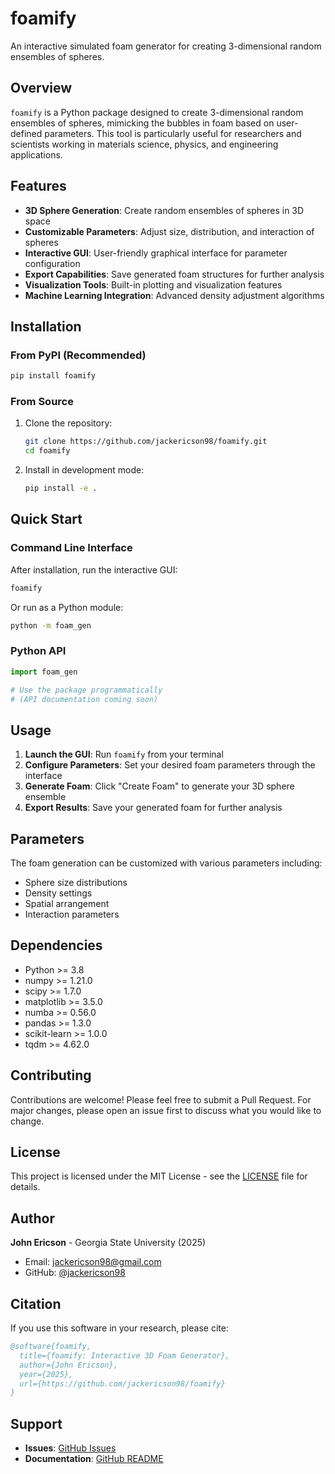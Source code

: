 # foamify

An interactive simulated foam generator for creating 3-dimensional random ensembles of spheres.

## Overview

`foamify` is a Python package designed to create 3-dimensional random ensembles of spheres, mimicking the bubbles in foam based on user-defined parameters. This tool is particularly useful for researchers and scientists working in materials science, physics, and engineering applications.

## Features

- **3D Sphere Generation**: Create random ensembles of spheres in 3D space
- **Customizable Parameters**: Adjust size, distribution, and interaction of spheres
- **Interactive GUI**: User-friendly graphical interface for parameter configuration
- **Export Capabilities**: Save generated foam structures for further analysis
- **Visualization Tools**: Built-in plotting and visualization features
- **Machine Learning Integration**: Advanced density adjustment algorithms

## Installation

### From PyPI (Recommended)

```bash
pip install foamify
```

### From Source

1. Clone the repository:
   ```bash
   git clone https://github.com/jackericson98/foamify.git
   cd foamify
   ```

2. Install in development mode:
   ```bash
   pip install -e .
   ```

## Quick Start

### Command Line Interface

After installation, run the interactive GUI:

```bash
foamify
```

Or run as a Python module:

```bash
python -m foam_gen
```

### Python API

```python
import foam_gen

# Use the package programmatically
# (API documentation coming soon)
```

## Usage

1. **Launch the GUI**: Run `foamify` from your terminal
2. **Configure Parameters**: Set your desired foam parameters through the interface
3. **Generate Foam**: Click "Create Foam" to generate your 3D sphere ensemble
4. **Export Results**: Save your generated foam for further analysis

## Parameters

The foam generation can be customized with various parameters including:
- Sphere size distributions
- Density settings
- Spatial arrangement
- Interaction parameters

## Dependencies

- Python >= 3.8
- numpy >= 1.21.0
- scipy >= 1.7.0
- matplotlib >= 3.5.0
- numba >= 0.56.0
- pandas >= 1.3.0
- scikit-learn >= 1.0.0
- tqdm >= 4.62.0

## Contributing

Contributions are welcome! Please feel free to submit a Pull Request. For major changes, please open an issue first to discuss what you would like to change.

## License

This project is licensed under the MIT License - see the [LICENSE](LICENSE) file for details.

## Author

**John Ericson** - Georgia State University (2025)

- Email: jackericson98@gmail.com
- GitHub: [@jackericson98](https://github.com/jackericson98)

## Citation

If you use this software in your research, please cite:

```bibtex
@software{foamify,
  title={foamify: Interactive 3D Foam Generator},
  author={John Ericson},
  year={2025},
  url={https://github.com/jackericson98/foamify}
}
```

## Support

- **Issues**: [GitHub Issues](https://github.com/jackericson98/foamify/issues)
- **Documentation**: [GitHub README](https://github.com/jackericson98/foamify#readme)

   
